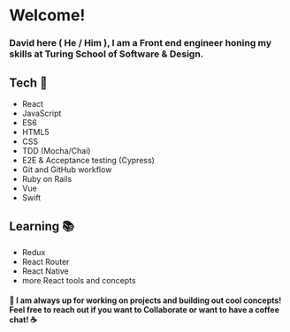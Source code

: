 # Welcome!

### David here ( He / Him ), I am a Front end engineer honing my skills at Turing School of Software & Design.

## Tech 👾
 - React
 - JavaScript
 - ES6
 - HTML5
 - CSS
 - TDD (Mocha/Chai)
 - E2E & Acceptance testing (Cypress)
 - Git and GitHub workflow
 - Ruby on Rails
 - Vue
 - Swift

## Learning 📚
  - Redux
  - React Router
  - React Native
  - more React tools and concepts

#### 🍩 I am always up for working on projects and building out cool concepts! Feel free to reach out if you want to Collaborate or want to have a coffee chat! ☕️

<!--
**Davidschlundtbodien/Davidschlundtbodien** is a ✨ _special_ ✨ repository because its `README.md` (this file) appears on your GitHub profile.

Here are some ideas to get you started:

- 🔭 I’m currently working on ...
- 🌱 I’m currently learning ...
- 👯 I’m looking to collaborate on ...
- 🤔 I’m looking for help with ...
- 💬 Ask me about ...
- 📫 How to reach me: ...
- 😄 Pronouns: ...
- ⚡ Fun fact: ...
-->
